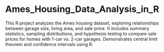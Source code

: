 # Ames_Housing_Data_Analysis_in_R
This R project analyzes the Ames housing dataset, exploring relationships between garage size, living area, and sale price. It includes summary statistics, sampling distributions, and hypothesis testing to compare sale prices for homes with 1-car vs. 2-car garages. Demonstrates central limit theorem and confidence intervals using R.
